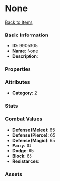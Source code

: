 # None



[Back to Items](../items.md)

### Basic Information

- **ID**: 9905305
- **Name**: None
- **Description**: 

### Properties


### Attributes

- **Category**: 2

### Stats


### Combat Values

- **Defense (Melee)**: 65
- **Defense (Pierce)**: 65
- **Defense (Magic)**: 65
- **Parry**: 65
- **Dodge**: 65
- **Block**: 65
- **Resistances**: 

### Assets


